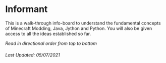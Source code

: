 # Informant

This is a walk-through info-board to understand the fundamental concepts of Minecraft Modding, Java, Jython and Python. You will also be given access to all the ideas established so far.

_Read in directional order from top to bottom_

###### Last Updated: 05/07/2021
